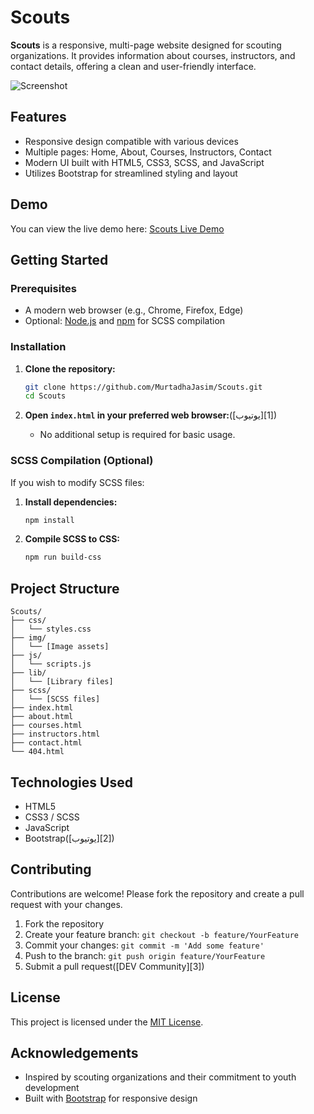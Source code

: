 
# Scouts

**Scouts** is a responsive, multi-page website designed for scouting organizations. It provides information about courses, instructors, and contact details, offering a clean and user-friendly interface.

![Screenshot](./img/screenshot.png)

## Features

* Responsive design compatible with various devices
* Multiple pages: Home, About, Courses, Instructors, Contact
* Modern UI built with HTML5, CSS3, SCSS, and JavaScript
* Utilizes Bootstrap for streamlined styling and layout

## Demo

You can view the live demo here: [Scouts Live Demo](https://murtadhajasim.github.io/Scouts/)

## Getting Started

### Prerequisites

* A modern web browser (e.g., Chrome, Firefox, Edge)
* Optional: [Node.js](https://nodejs.org/) and [npm](https://www.npmjs.com/) for SCSS compilation

### Installation

1. **Clone the repository:**

   ```bash
   git clone https://github.com/MurtadhaJasim/Scouts.git
   cd Scouts
   ```



2. **Open `index.html` in your preferred web browser:**([يوتيوب][1])

   * No additional setup is required for basic usage.

### SCSS Compilation (Optional)

If you wish to modify SCSS files:

1. **Install dependencies:**

   ```bash
   npm install
   ```



2. **Compile SCSS to CSS:**

   ```bash
   npm run build-css
   ```



## Project Structure

```
Scouts/
├── css/
│   └── styles.css
├── img/
│   └── [Image assets]
├── js/
│   └── scripts.js
├── lib/
│   └── [Library files]
├── scss/
│   └── [SCSS files]
├── index.html
├── about.html
├── courses.html
├── instructors.html
├── contact.html
└── 404.html
```



## Technologies Used

* HTML5
* CSS3 / SCSS
* JavaScript
* Bootstrap([يوتيوب][2])

## Contributing

Contributions are welcome! Please fork the repository and create a pull request with your changes.

1. Fork the repository
2. Create your feature branch: `git checkout -b feature/YourFeature`
3. Commit your changes: `git commit -m 'Add some feature'`
4. Push to the branch: `git push origin feature/YourFeature`
5. Submit a pull request([DEV Community][3])

## License

This project is licensed under the [MIT License](LICENSE).

## Acknowledgements

* Inspired by scouting organizations and their commitment to youth development
* Built with [Bootstrap](https://getbootstrap.com/) for responsive design


